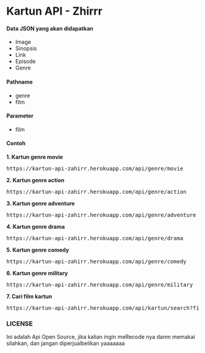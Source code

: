 <h1>Kartun API - Zhirrr</h1>

<h4>Data JSON yang akan didapatkan</h4>
<ul>
  <li>Image</li>
  <li>Sinopsis</li>
  <li>Link</li>
  <li>Episode</li>
  <li>Genre</li>
</ul>

<h4>Pathname</h4>
<ul>
   <li>genre</li>
   <li>film</li>
</ul>

<h4>Parameter</h4>
<ul>
   <li>film</li>
</ul>

<h4>Contoh</h4>
<b>1. Kartun genre movie</b>
  <div style="background-color='#f4f9f9'">
    <pre>https://kartun-api-zahirr.herokuapp.com/api/genre/movie</pre>
  </div>
  
  <b>2. Kartun genre action</b>
<div style="background-color='#f4f9f9'">
    <pre>https://kartun-api-zahirr.herokuapp.com/api/genre/action</pre>
  </div>
  
  <b>3. Kartun genre adventure</b>
<div style="background-color='#f4f9f9'">
    <pre>https://kartun-api-zahirr.herokuapp.com/api/genre/adventure</pre>
  </div>
  
<b>4. Kartun genre drama</b>
<div style="background-color='#f4f9f9'">
    <pre>https://kartun-api-zahirr.herokuapp.com/api/genre/drama</pre>
  </div>

  <b>5. Kartun genre comedy</b>
<div style="background-color='#f4f9f9'">
    <pre>https://kartun-api-zahirr.herokuapp.com/api/genre/comedy</pre>
  </div>

  <b>6. Kartun genre military</b>
<div style="background-color='#f4f9f9'">
    <pre>https://kartun-api-zahirr.herokuapp.com/api/genre/military</pre>
  </div>

  <b>7. Cari film kartun</b>
  <div style="background-color='#f4f9f9'">
    <pre>https://kartun-api-zahirr.herokuapp.com/api/kartun/search?film=spongebob</pre>
  </div>


### LICENSE
Ini adalah Api Open Source, jika kalian ingin meRecode nya danm memakai silahkan, dan jangan diperjualbelikan yaaaaaaa
